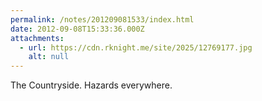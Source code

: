 ```yaml
---
permalink: /notes/201209081533/index.html
date: 2012-09-08T15:33:36.000Z
attachments:
  - url: https://cdn.rknight.me/site/2025/12769177.jpg
    alt: null
---
```


The Countryside. Hazards everywhere.
